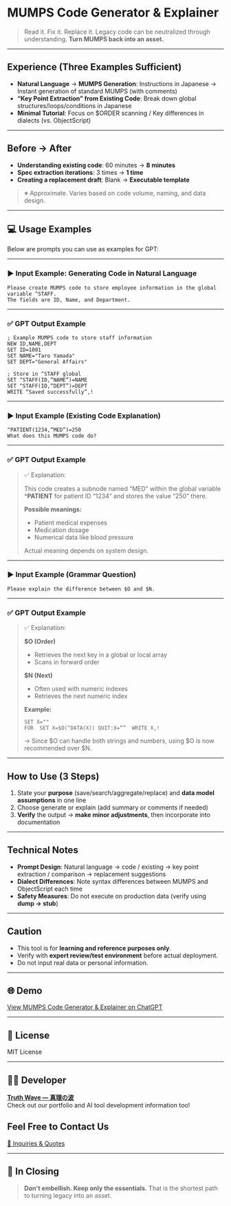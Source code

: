# MUMPS Code Generator & Explainer

> Read it. Fix it. Replace it.
> Legacy code can be neutralized through understanding.
> **Turn MUMPS back into an asset.**

---

## Experience (Three Examples Sufficient)

- **Natural Language** → **MUMPS Generation**: Instructions in Japanese → Instant generation of standard MUMPS (with comments)
- **“Key Point Extraction” from Existing Code**: Break down global structures/loops/conditions in Japanese
- **Minimal Tutorial**: Focus on $ORDER scanning / Key differences in dialects (vs. ObjectScript)


---

## Before → After

- **Understanding existing code**: 60 minutes → **8 minutes**
- **Spec extraction iterations**: 3 times → **1 time**
- **Creating a replacement draft**: Blank → **Executable template**
> ※ Approximate. Varies based on code volume, naming, and data design.

---

## 💻 Usage Examples

Below are prompts you can use as examples for GPT:

---

### ▶️ Input Example: Generating Code in Natural Language

```
Please create MUMPS code to store employee information in the global variable ^STAFF.
The fields are ID, Name, and Department.
```

---

### ✅ GPT Output Example

```mumps
; Example MUMPS code to store staff information
NEW ID,NAME,DEPT
SET ID=1001
SET NAME="Taro Yamada"
SET DEPT="General Affairs"

; Store in ^STAFF global
SET ^STAFF(ID,“NAME”)=NAME
SET ^STAFF(ID,“DEPT”)=DEPT
WRITE “Saved successfully”,!
```

---

### ▶️ Input Example (Existing Code Explanation)

```
^PATIENT(1234,“MED”)=250
What does this MUMPS code do?
```

---

### ✅ GPT Output Example

> ✅ Explanation:
>
> This code creates a subnode named “MED” within the global variable **^PATIENT**
> for patient ID “1234” and stores the value “250” there.
>
> **Possible meanings:**
>
> * Patient medical expenses
> * Medication dosage
> * Numerical data like blood pressure
>
> Actual meaning depends on system design.

---

### ▶️ Input Example (Grammar Question)

```
Please explain the difference between $O and $N.
```

---

### ✅ GPT Output Example

> ✅ Explanation:
>
> **\$O (Order)**
>
> * Retrieves the next key in a global or local array
> * Scans in forward order
>
> **\$N (Next)**
>
> * Often used with numeric indexes
> * Retrieves the next numeric index
>
> **Example:**
>
> ```mumps
> SET X=""
> FOR  SET X=$O(^DATA(X)) QUIT:X=“”  WRITE X,!
> ```
>
> → Since \$O can handle both strings and numbers, using \$O is now recommended over \$N.

---

## How to Use (3 Steps)

1. State your **purpose** (save/search/aggregate/replace) and **data model assumptions** in one line
2. Choose generate or explain (add summary or comments if needed)
3. **Verify** the output → **make minor adjustments**, then incorporate into documentation


---

## Technical Notes

- **Prompt Design**: Natural language → code / existing → key point extraction / comparison → replacement suggestions
- **Dialect Differences**: Note syntax differences between MUMPS and ObjectScript each time
- **Safety Measures**: Do not execute on production data (verify using **dump → stub**)

---

## Caution

- This tool is for **learning and reference purposes only**.
- Verify with **expert review/test environment** before actual deployment.
- Do not input real data or personal information.

---

## 🌐 Demo

[View MUMPS Code Generator & Explainer on ChatGPT](https://chatgpt.com/g/g-686c88e3d0588191bee8d7cf3f755af7-mumpskotosheng-cheng-jie-shuo-asisutanto)

---

## 📄 License

MIT License

---

## 🧑‍💻 Developer

**[Truth Wave ― 真理の波](https://github.com/truthwave)**  
Check out our portfolio and AI tool development information too!

## Feel Free to Contact Us
[📩 Inquiries & Quotes](mailto:realmadrid71214591@gmail.com)

---

## 🏁 In Closing

> **Don't embellish. Keep only the essentials.**
> That is the shortest path to turning legacy into an asset.
